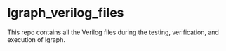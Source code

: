 # lgraph_verilog_files
This repo contains all the Verilog files during the testing, verification, and execution of lgraph.
